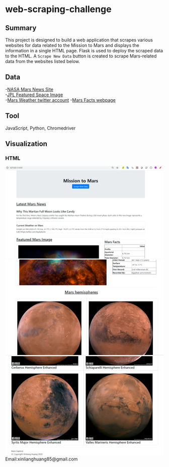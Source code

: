 # web-scraping-challenge

## Summary ##
This project is designed to build a web application that scrapes various websites for data related to the Mission to Mars and displays the information in a single HTML page.
Flask is used to deploy the scraped data to the HTML.
A `Scrape New Data` button is created to scrape Mars-related data from the websites listed below.

## Data ##
-[NASA Mars News Site](https://mars.nasa.gov/news/)<br>
-[JPL Featured Space Image](https://www.jpl.nasa.gov/spaceimages/?search=&category=Mars)<br>
-[Mars Weather twitter account](https://twitter.com/marswxreport?lang=en)
-[Mars Facts webpage](https://space-facts.com/mars/)
## Tool ##
JavaScript, Python, Chromedriver
## Visualization ##
### HTML ###
<img src="Missions_to_Mars/Images/mars_scrape1.PNG">
<img src="Missions_to_Mars/Images/mars_scrape2.PNG">
<img src="Missions_to_Mars/Images/mars_scrape3.PNG">
Email:xinlianghuang85@gmail.com